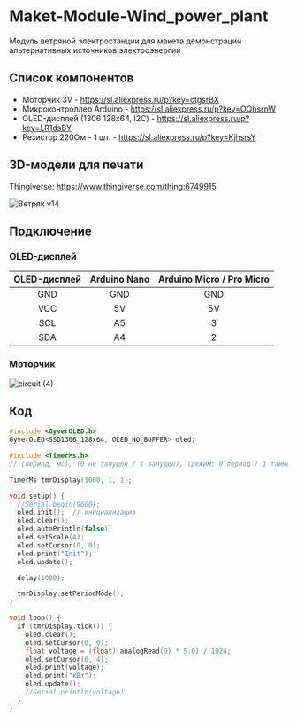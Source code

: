 # Maket-Module-Wind_power_plant
 Модуль ветряной электростанции для макета демонстрации альтернативных источников электроэнергии

## Список компонентов

* Моторчик 3V - https://sl.aliexpress.ru/p?key=ctgsrBX
* Микроконтроллер Arduino - https://sl.aliexpress.ru/p?key=OQhsrnW
* OLED-дисплей (1306 128x64, I2C) - https://sl.aliexpress.ru/p?key=LR1dsBY
* Резистор 220Ом - 1 шт. - https://sl.aliexpress.ru/p?key=KjhsrsY

## 3D-модели для печати

Thingiverse: https://www.thingiverse.com/thing:6749915

![Ветряк v14](https://github.com/user-attachments/assets/2c5b436e-3aa5-409a-82d8-794be2f303d0)

## Подключение


### OLED-дисплей

| OLED-дисплей	| Arduino Nano |	Arduino Micro / Pro Micro |
| :---:| :---:| :---:|
| GND	| GND |	GND |
| VCC	| 5V |	5V |
| SCL	| A5 | 3 |
| SDA	| A4 |	2 |

### Моторчик

![circuit (4)](https://github.com/user-attachments/assets/6fe67ea1-b18c-46a8-8df1-530ae1aedb67)

## Код

```cpp
#include <GyverOLED.h>
GyverOLED<SSD1306_128x64, OLED_NO_BUFFER> oled;

#include <TimerMs.h>
// (период, мс), (0 не запущен / 1 запущен), (режим: 0 период / 1 таймер)

TimerMs tmrDisplay(1000, 1, 1);

void setup() {
  //Serial.begin(9600);
  oled.init();  // инициализация
  oled.clear();
  oled.autoPrintln(false);
  oled.setScale(4);
  oled.setCursor(0, 0);
  oled.print("Init");
  oled.update();

  delay(1000);

  tmrDisplay.setPeriodMode();
}

void loop() {
  if (tmrDisplay.tick()) {
    oled.clear();
    oled.setCursor(0, 0);
    float voltage = (float)(analogRead(0) * 5.0) / 1024;
    oled.setCursor(0, 4);
    oled.print(voltage);
    oled.print("кВт");
    oled.update();
    //Serial.println(voltage);
  }
}
```
